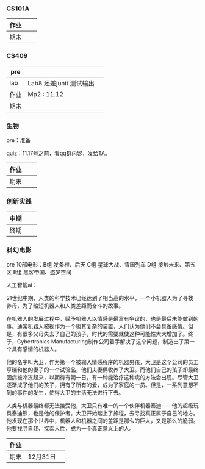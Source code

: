 ### CS101A

| 作业 |      |      |
| ---- | ---- | ---- |
| 期末 |      |      |

### CS409

| pre  |             |      |
| ---- | ----------- | ---- |
| lab  | Lab8 还差junit 测试输出       |      |
| 作业 | Mp2 : 11.12 |      |
| 期末 |             |      |

### 生物

pre：准备

quiz：11.17号之前，看qq群内容，发给TA。

| 作业 |      |      |
| ---- | ---- | ---- |
| 期末 |      |      |

### 创新实践

| 中期 |      |      |
| ---- | ---- | ---- |
| 终期 |      |      |

### 科幻电影

pre 10部电影：B组 发条橙、后天    C组 星球大战、雪国列车   D组 接触未来、第五区    E组 黑客帝国、盗梦空间

人工智能ai：

​		21世纪中期，人类的科学技术已经达到了相当高的水平，一个小机器人为了寻找养母，为了缩短机器人和人类差距而奋斗的故事。

​		在机器人的发展过程中，赋予机器人以情感是最富有争议的，也是最后未能做到的事。通常机器人被视作为一个极其复杂的装置，人们认为他们不会具备感情。但是，有很多父母失去了自己的孩子，时代的需要就使这种可能性大大增加了。终于，Cybertronics Manufacturing制作公司着手解决了这个问题，制造出了第一个具有感情的机器人。

​		他的名字叫大卫，作为第一个被输入情感程序的机器男孩，大卫是这个公司的员工亨瑞和他的妻子的一个试验品，他们夫妻俩收养了大卫。而他们自己的孩子却最终因病被冷冻起来，以期待有朝一日，有一种能治疗这种病的方法会出现。尽管大卫逐渐成了他们的孩子，拥有了所有的爱，成为了家庭的一员。但是，一系列意想不到的事件的发生，使得大卫的生活无法进行下去。

​		人类与机器最终都无法接受他，大卫只有唯一的一个伙伴机器泰迪——他的超级玩具泰迪熊，也是他的保护者。大卫开始踏上了旅程，去寻找真正属于自己的地方。他发现在那个世界中，机器人和机器之间的差距是那么的巨大，又是那么的脆弱。他要找寻自我、探索人性，成为一个真正意义上的人。

| 作业 |          |      |
| ---- | -------- | ---- |
| 期末 | 12月31日 |      |

### 
